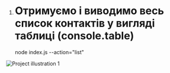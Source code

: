 1. # Отримуємо і виводимо весь список контактів у вигляді таблиці (console.table)
   node index.js --action="list"

![Project illustration 1](https://github.com/{TanitaL}/{goit-node-hw-01}/raw/{master}/{screenshots}/screenshot-1.png)

